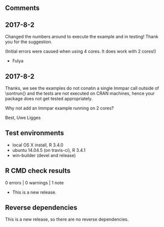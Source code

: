 ## Comments

## 2017-8-2

Changed the numbers around to execute the example and in testing! Thank you for the suggestion.

(Initial errors were caused when using 4 cores.  It does work with 2 cores!)

- Fulya


## 2017-8-2

Thanks, we see the examples do not conatin a single lmmpar call outside of \sontrun{} and the tests are not executed on CRAN machines, hence your package does not get tested appropriately.

Why not add an lmmpar example running on 2 cores?

Best,
Uwe Ligges


## Test environments
* local OS X install, R 3.4.0
* ubuntu 14.04.5 (on travis-ci), R 3.4.1
* win-builder (devel and release)

## R CMD check results

0 errors | 0 warnings | 1 note

* This is a new release.

## Reverse dependencies

This is a new release, so there are no reverse dependencies.
